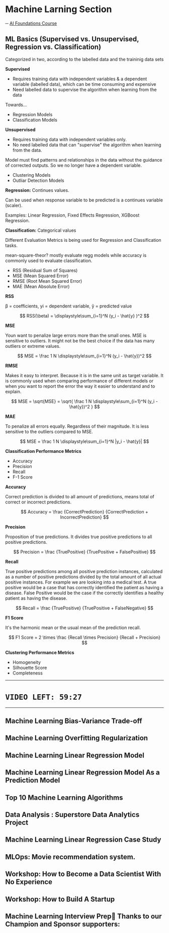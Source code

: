 # Machine Larning Section

─ [AI Foundations Course](file:./about_course.md)

## ML Basics (Supervised vs. Unsupervised, Regression vs. Classification)

Categorized in two, according to the labelled data and the traininig data sets

**Supervised**

- Requires training data with independent variables & a dependent variable (labelled data), which can be time consuming and expensive
- Need labelled data to supervise the algorithm when learning from the data

Towards...

- Regression Models
- Classification Models

**Unsupervised**

- Requires training data with independent variables only.
- No need labelled data that can "supervise" the algorithm when learning from the data.

Model must find patterns and relationships in the data without the guidance of corrected outputs. So we no longer have a dependent variable.

- Clustering Models
- Outliar Detection Models

**Regression:** Continues values.

Can be used when response variable to be predicted is a continues variable (scaler).

Examples: Linear Regression, Fixed Effects Regression, XGBoost Regression.

**Classification:** Categorical values

Different Evaluation Metrics is being used for Regression and Classification tasks.

mean-square-theor? mostly evaluate regg models while accuracy is commonly used to evaluate classification.

- RSS (Residual Sum of Squares)
- MSE (Mean Squared Error)
- RMSE (Root Mean Squared Error)
- MAE (Mean Absolute Error)

**RSS**

β = coefficients, yi = dependent variable, ŷ = predicted value

$$ RSS(\beta) = \displaystyle\sum_{i=1}^N (y_i - \hat{y} )^2 $$

**MSE**

Youn want to penalize large errors more than the small ones. MSE is sensitive to outliers. It might not be the best choice if the data has many outliers or extreme values.

$$ MSE = \frac 1 N \displaystyle\sum_{i=1}^N (y_i - \hat{y})^2  $$

**RMSE**

Makes it easy to interpret. Because it is in the same unit as target variable. It is commonly used when comparing performance of different models or when you want to report the error the way it easier to understand and to explain.

$$ MSE = \sqrt{MSE} = \sqrt{ \frac 1 N \displaystyle\sum_{i=1}^N (y_i - \hat{y})^2 } $$

**MAE**

To penalize all errors equally. Regardless of their magnitude. It is less sensitive to the outliers compared to MSE.

$$ MSE = \frac 1 N \displaystyle\sum_{i=1}^N |y_i - \hat{y}|  $$

**Classification Performance Metrics**

- Accuracy
- Precision
- Recall
- F-1 Score

**Accuracy**

Correct prediction is divided to all amount of predictions, means total of correct or incorrect predictions.

$$ Accuracy = \frac {CorrectPrediction} {CorrectPrediction + IncorrectPrediction} $$

**Precision**

Proposition of true predictions. It divides true positive predictions to all positive predictions.

$$ Precision = \frac {TruePositive} {TruePositive + FalsePositive} $$

**Recall**

True positive predictions among all positive prediction instances, calculated as a number of positive predictions divided by the total amount of all actual positive instances. For example we are looking into a medical test. A true positive would be a case that has correctly identified the patient as having a disease. False Positive would be the case if the correctly identifies a healthy patient as having the disease.

$$ Recall = \frac {TruePositive} {TruePositive + FalseNegative} $$

**F1 Score**

It's the harmonic mean or the usual mean of the prediction recall.

$$ F1 Score = 2 \times \frac {Recall \times Precision} {Recall + Precision} $$

**Clustering Performance Metrics**

- Homogeneity
- Silhouette Score
- Completeness

---

# `VIDEO LEFT: 59:27`

---

## Machine Learning Bias-Variance Trade-off
## Machine Learning Overfitting Regularization
## Machine Learning Linear Regression Model
## Machine Learning Linear Regression Model As a Prediction Model
## Top 10 Machine Learning Algorithms
## Data Analysis : Superstore Data Analytics Project
## Machine Learning Linear Regression Case Study
## MLOps: Movie recommendation system.
## Workshop: How to Become a Data Scientist With No Experience
## Workshop: How to Build A Startup
## Machine Learning Interview Prep🎉 Thanks to our Champion and Sponsor supporters:
